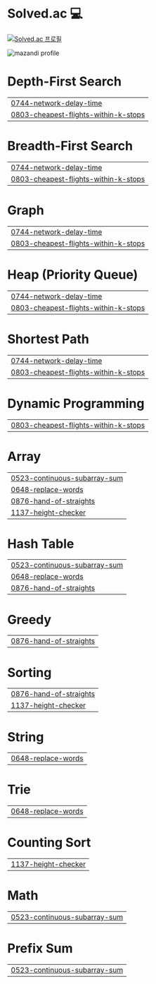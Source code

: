 # Solved.ac :computer:

<!--알고리즘-->
[![Solved.ac 프로필](http://mazassumnida.wtf/api/generate_badge?boj=ish021)](https://solved.ac/ish021)
<br/>
  
![mazandi profile](http://mazandi.herokuapp.com/api?handle=ish021&theme=dark)

</div>


# Depth-First Search
|  |
| ------- |
| [0744-network-delay-time](https://github.com/9ooDa/algo_prac/tree/master/0744-network-delay-time) |
| [0803-cheapest-flights-within-k-stops](https://github.com/9ooDa/algo_prac/tree/master/0803-cheapest-flights-within-k-stops) |
# Breadth-First Search
|  |
| ------- |
| [0744-network-delay-time](https://github.com/9ooDa/algo_prac/tree/master/0744-network-delay-time) |
| [0803-cheapest-flights-within-k-stops](https://github.com/9ooDa/algo_prac/tree/master/0803-cheapest-flights-within-k-stops) |
# Graph
|  |
| ------- |
| [0744-network-delay-time](https://github.com/9ooDa/algo_prac/tree/master/0744-network-delay-time) |
| [0803-cheapest-flights-within-k-stops](https://github.com/9ooDa/algo_prac/tree/master/0803-cheapest-flights-within-k-stops) |
# Heap (Priority Queue)
|  |
| ------- |
| [0744-network-delay-time](https://github.com/9ooDa/algo_prac/tree/master/0744-network-delay-time) |
| [0803-cheapest-flights-within-k-stops](https://github.com/9ooDa/algo_prac/tree/master/0803-cheapest-flights-within-k-stops) |
# Shortest Path
|  |
| ------- |
| [0744-network-delay-time](https://github.com/9ooDa/algo_prac/tree/master/0744-network-delay-time) |
| [0803-cheapest-flights-within-k-stops](https://github.com/9ooDa/algo_prac/tree/master/0803-cheapest-flights-within-k-stops) |
# Dynamic Programming
|  |
| ------- |
| [0803-cheapest-flights-within-k-stops](https://github.com/9ooDa/algo_prac/tree/master/0803-cheapest-flights-within-k-stops) |
# Array
|  |
| ------- |
| [0523-continuous-subarray-sum](https://github.com/9ooDa/algo_prac/tree/master/0523-continuous-subarray-sum) |
| [0648-replace-words](https://github.com/9ooDa/algo_prac/tree/master/0648-replace-words) |
| [0876-hand-of-straights](https://github.com/9ooDa/algo_prac/tree/master/0876-hand-of-straights) |
| [1137-height-checker](https://github.com/9ooDa/algo_prac/tree/master/1137-height-checker) |
# Hash Table
|  |
| ------- |
| [0523-continuous-subarray-sum](https://github.com/9ooDa/algo_prac/tree/master/0523-continuous-subarray-sum) |
| [0648-replace-words](https://github.com/9ooDa/algo_prac/tree/master/0648-replace-words) |
| [0876-hand-of-straights](https://github.com/9ooDa/algo_prac/tree/master/0876-hand-of-straights) |
# Greedy
|  |
| ------- |
| [0876-hand-of-straights](https://github.com/9ooDa/algo_prac/tree/master/0876-hand-of-straights) |
# Sorting
|  |
| ------- |
| [0876-hand-of-straights](https://github.com/9ooDa/algo_prac/tree/master/0876-hand-of-straights) |
| [1137-height-checker](https://github.com/9ooDa/algo_prac/tree/master/1137-height-checker) |
# String
|  |
| ------- |
| [0648-replace-words](https://github.com/9ooDa/algo_prac/tree/master/0648-replace-words) |
# Trie
|  |
| ------- |
| [0648-replace-words](https://github.com/9ooDa/algo_prac/tree/master/0648-replace-words) |
# Counting Sort
|  |
| ------- |
| [1137-height-checker](https://github.com/9ooDa/algo_prac/tree/master/1137-height-checker) |
# Math
|  |
| ------- |
| [0523-continuous-subarray-sum](https://github.com/9ooDa/algo_prac/tree/master/0523-continuous-subarray-sum) |
# Prefix Sum
|  |
| ------- |
| [0523-continuous-subarray-sum](https://github.com/9ooDa/algo_prac/tree/master/0523-continuous-subarray-sum) |